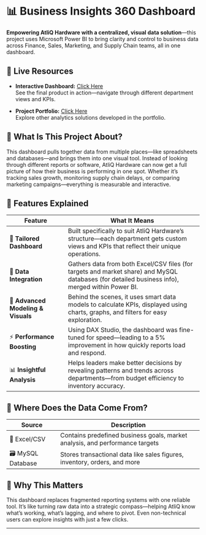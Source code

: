 # 📊 Business Insights 360 Dashboard

**Empowering AtliQ Hardware with a centralized, visual data solution**—this project uses Microsoft Power BI to bring clarity and control to business data across Finance, Sales, Marketing, and Supply Chain teams, all in one dashboard.

## 🔗 Live Resources
- **Interactive Dashboard:**  [Click Here](https://app.powerbi.com/view?r=eyJrIjoiNWFjOTZhODMtY2E3Ny00MTVlLTgyZWQtNmM2YTk1MmFhYTU2IiwidCI6ImM2ZTU0OWIzLTVmNDUtNDAzMi1hYWU5LWQ0MjQ0ZGM1YjJjNCJ9)  
  See the final product in action—navigate through different department views and KPIs.
  
- **Project Portfolio:** [Click Here](#)  
  Explore other analytics solutions developed in the portfolio.

## 🧠 What Is This Project About?

This dashboard pulls together data from multiple places—like spreadsheets and databases—and brings them into one visual tool. Instead of looking through different reports or software, AtliQ Hardware can now get a full picture of how their business is performing in one spot. Whether it’s tracking sales growth, monitoring supply chain delays, or comparing marketing campaigns—everything is measurable and interactive.

## 🌟 Features Explained

| Feature                          | What It Means                                                                                                                                   |
|----------------------------------|--------------------------------------------------------------------------------------------------------------------------------------------------|
| 🎯 **Tailored Dashboard**         | Built specifically to suit AtliQ Hardware’s structure—each department gets custom views and KPIs that reflect their unique operations.          |
| 🔗 **Data Integration**           | Gathers data from both Excel/CSV files (for targets and market share) and MySQL databases (for detailed business info), merged within Power BI. |
| 📐 **Advanced Modeling & Visuals**| Behind the scenes, it uses smart data models to calculate KPIs, displayed using charts, graphs, and filters for easy exploration.               |
| ⚡ **Performance Boosting**       | Using DAX Studio, the dashboard was fine-tuned for speed—leading to a 5% improvement in how quickly reports load and respond.                    |
| 📊 **Insightful Analysis**        | Helps leaders make better decisions by revealing patterns and trends across departments—from budget efficiency to inventory accuracy.           |

## 📁 Where Does the Data Come From?

| Source         | Description                                                                 |
|----------------|-----------------------------------------------------------------------------|
| 📄 Excel/CSV    | Contains predefined business goals, market analysis, and performance targets |
| 🗃️ MySQL Database| Stores transactional data like sales figures, inventory, orders, and more   |

## 🚀 Why This Matters

This dashboard replaces fragmented reporting systems with one reliable tool. It’s like turning raw data into a strategic compass—helping AtliQ know what’s working, what’s lagging, and where to pivot. Even non-technical users can explore insights with just a few clicks.

---
